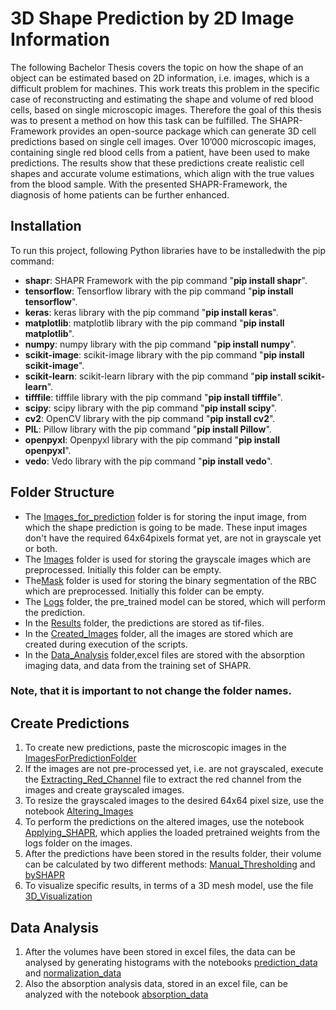 # 3D Shape Prediction by 2D Image Information 
The  following  Bachelor  Thesis covers  the  topic on  how  the  shape of  an  object can  be estimated based on 2D information, i.e. images, which is a difficult problem for machines. This work treats this problem in the specific case of reconstructing and estimating the shape and volume of red blood cells, based on single microscopic images. Therefore the goal of this thesis was to present a method on how this task can be fulfilled. The SHAPR-Framework provides an open-source package which can generate 3D cell predictions based on single cell images. Over 10’000 microscopic images, containing single red blood cells from a patient, have been used to make predictions. The results show that these predictions create realistic cell shapes and accurate  volume  estimations,  which  align with  the  true values  from  the blood sample. With the presented SHAPR-Framework, the diagnosis of home patients can be further enhanced. 

## Installation
To run this project, following Python libraries have to be installedwith the pip command:

- **shapr**: SHAPR Framework with the pip command "**pip install shapr**".
- **tensorflow**: Tensorflow library with the pip command "**pip install tensorflow**".
- **keras**: keras library with the pip command "**pip install keras**".
- **matplotlib**: matplotlib library with the pip command "**pip install matplotlib**".
- **numpy**: numpy library with the pip command "**pip install numpy**".
- **scikit-image**: scikit-image library with the pip command "**pip install scikit-image**".
- **scikit-learn**: scikit-learn library with the pip command "**pip install scikit-learn**".
- **tifffile**: tifffile library with the pip command "**pip install tifffile**".
- **scipy**: scipy library with the pip command "**pip install scipy**".
- **cv2**: OpenCV library with the pip command "**pip install cv2**".
- **PIL**: Pillow library with the pip command "**pip install Pillow**".
- **openpyxl**: Openpyxl library with the pip command "**pip install openpyxl**".
- **vedo**: Vedo library with the pip command "**pip install vedo**".

## Folder Structure
- The [Images_for_prediction](https://github.com/DominiquePeytrignet/BachelorThesis_DPeytrignet/tree/main/Images_for_prediction) folder is for storing the input image, from which the shape prediction is going to be made. These input images don't  have the required 64x64pixels format yet, are not in grayscale yet or both.
- The [Images](https://github.com/DominiquePeytrignet/BachelorThesis_DPeytrignet/tree/main/image) folder is used for storing the grayscale images which are preprocessed. Initially this folder can be empty.
- The[Mask](https://github.com/DominiquePeytrignet/BachelorThesis_DPeytrignet/tree/main/mask) folder is used for storing the binary segmentation of the RBC which are preprocessed. Initially this folder can be empty.
- The [Logs](https://github.com/DominiquePeytrignet/BachelorThesis_DPeytrignet/tree/main/logs) folder, the pre_trained model can be stored, which will perform the prediction. 
- In the [Results](https://github.com/DominiquePeytrignet/BachelorThesis_DPeytrignet/tree/main/Results) folder, the predictions are stored as tif-files.
- In the [Created_Images](https://github.com/DominiquePeytrignet/BachelorThesis_DPeytrignet/tree/main/Created_Images) folder, all the images are stored which are created during execution of the scripts.
- In the [Data_Analysis](https://github.com/DominiquePeytrignet/BachelorThesis_DPeytrignet/tree/main/Data_Analysis) folder,excel files are stored with the absorption imaging data, and data from the training set of SHAPR.
### Note, that it is important to not change the folder names. 



## Create Predictions
1. To create new predictions, paste the microscopic images in the [ImagesForPredictionFolder](https://github.com/DominiquePeytrignet/BachelorThesis_DPeytrignet/tree/main/Images_for_prediction)
2. If the images are not pre-processed yet, i.e. are not grayscaled, execute the [Extracting_Red_Channel](https://github.com/DominiquePeytrignet/BachelorThesis_DPeytrignet/blob/main/BTHE_Extracting_Red_Channel.ipynb) file to extract the red channel from the images and create grayscaled images. 
3. To resize the grayscaled images to the desired 64x64 pixel size, use the notebook [Altering_Images](https://github.com/DominiquePeytrignet/BachelorThesis_DPeytrignet/blob/main/BTHE_Altering_Images.ipynb)
4. To perform the predictions on the altered images, use the notebook [Applying_SHAPR](https://github.com/DominiquePeytrignet/BachelorThesis_DPeytrignet/blob/main/BTHE_Applying_SHAPR.ipynb), which applies the loaded pretrained weights from the logs folder on the images.
5. After the predictions have been stored in the results folder, their volume can be calculated by two different methods: [Manual_Thresholding](https://github.com/DominiquePeytrignet/BachelorThesis_DPeytrignet/blob/main/BTHE_Volume_Calculation_manualThresh.ipynb) and [bySHAPR](https://github.com/DominiquePeytrignet/BachelorThesis_DPeytrignet/blob/main/BTHE_Volume_Calculation_bySHAPR.ipynb)
6. To visualize specific results, in terms of a 3D mesh model, use the file [3D_Visualization](https://github.com/DominiquePeytrignet/BachelorThesis_DPeytrignet/blob/main/BTHE_3D_Visualization.py)

## Data Analysis
1. After the volumes have been stored in excel files, the data can be analysed by generating histograms with the notebooks [prediction_data](https://github.com/DominiquePeytrignet/BachelorThesis_DPeytrignet/blob/main/Data_Analysis/histogram_prediction_data.ipynb) and [normalization_data](https://github.com/DominiquePeytrignet/BachelorThesis_DPeytrignet/blob/main/Data_Analysis/Normalization_Comparison.ipynb)
2. Also the absorption analysis data, stored in an excel file, can be analyzed with the notebook [absorption_data](https://github.com/DominiquePeytrignet/BachelorThesis_DPeytrignet/blob/main/Data_Analysis/histogram_absorption_data.ipynb)
